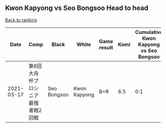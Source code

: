 ## Kwon Kapyong vs Seo Bongsoo Head to head

[Back to ranking](../../index.md)




| **Date** | **Comp** | **Black** | **White** | **Game result** | **Komi** | **Cumulative Kwon Kapyong vs Seo Bongsoo** | **Kwon Kapyong streak** | **Seo Bongsoo streak** | 
| --- | --- | --- | --- | --- | --- | --- | --- | --- |
| 2021-03-17 | 第8回大舟杯プロシニア最強者戦2回戦 | Seo Bongsoo | Kwon Kapyong | B+R | 6.5 | 0:1 | 0 | 1 |




